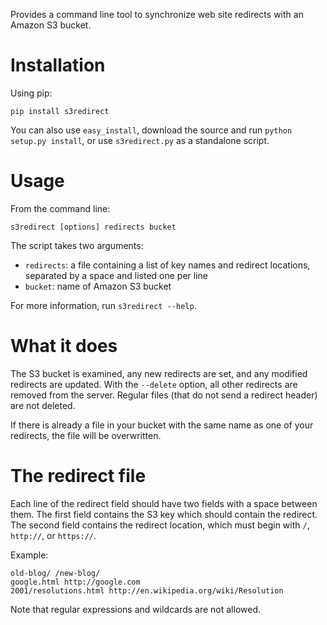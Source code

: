 Provides a command line tool to synchronize web site redirects with an
Amazon S3 bucket.

# Installation

Using pip:

    pip install s3redirect

You can also use `easy_install`, download the source and run
`python setup.py install`, or use `s3redirect.py` as a standalone script.

# Usage

From the command line:

    s3redirect [options] redirects bucket

The script takes two arguments:

- `redirects`: a file containing a list of key names and redirect locations,
separated by a space and listed one per line
- `bucket`: name of Amazon S3 bucket

For more information, run `s3redirect --help`.

# What it does

The S3 bucket is examined, any new redirects are set, and any modified
redirects are updated. With the `--delete` option, all other redirects
are removed from the server. Regular files (that do not send a redirect
header) are not deleted.

If there is already a file in your bucket with the same name as one of
your redirects, the file will be overwritten.


# The redirect file

Each line of the redirect field
should have two fields with a space between them.
The first field contains the S3 key which should contain the redirect.
The second field contains the redirect location, which must begin with
`/`, `http://`, or `https://`.

Example:

    old-blog/ /new-blog/
    google.html http://google.com
    2001/resolutions.html http://en.wikipedia.org/wiki/Resolution

Note that regular expressions and wildcards are not allowed.
